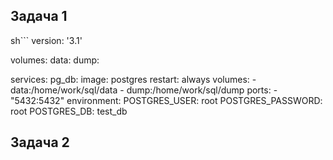 ## Задача 1
sh```
version: '3.1'

volumes:
  data:
  dump:

services:
  pg_db:
    image: postgres
    restart: always
    volumes:
      - data:/home/work/sql/data
      - dump:/home/work/sql/dump
    ports:
      - "5432:5432"
    environment:
      POSTGRES_USER: root
      POSTGRES_PASSWORD: root
      POSTGRES_DB: test_db

## Задача 2

